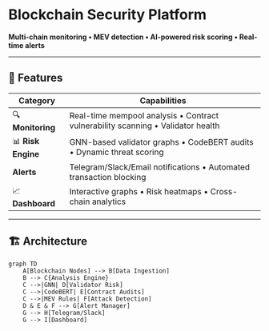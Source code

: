 # Blockchain Security Platform

**Multi-chain monitoring • MEV detection • AI-powered risk scoring • Real-time alerts**

---

## 🌟 Features

| **Category**       | **Capabilities**                                                                 |
|--------------------|---------------------------------------------------------------------------------|
| 🔍 **Monitoring**  | Real-time mempool analysis • Contract vulnerability scanning • Validator health |
| 📊 **Risk Engine** | GNN-based validator graphs • CodeBERT audits • Dynamic threat scoring          |
|  **Alerts**      | Telegram/Slack/Email notifications • Automated transaction blocking             |
| 📈 **Dashboard**   | Interactive graphs • Risk heatmaps • Cross-chain analytics                     |

---

## 🏗 Architecture

```mermaid
graph TD
    A[Blockchain Nodes] --> B[Data Ingestion]
    B --> C{Analysis Engine}
    C -->|GNN| D[Validator Risk]
    C -->|CodeBERT| E[Contract Audits]
    C -->|MEV Rules| F[Attack Detection]
    D & E & F --> G[Alert Manager]
    G --> H[Telegram/Slack]
    G --> I[Dashboard]

